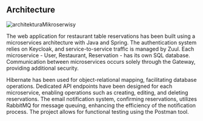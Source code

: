 ## Architecture

![architekturaMikroserwisy](https://github.com/KubaSzczekulski/RestaurantReservationMicroservices/assets/72909122/598f8741-747d-48d6-824f-ad08a585dece)



The web application for restaurant table reservations has been built using a microservices architecture with Java and Spring. The authentication system relies on Keycloak, and service-to-service traffic is managed by Zuul. Each microservice - User, Restaurant, Reservation - has its own SQL database. Communication between microservices occurs solely through the Gateway, providing additional security.

Hibernate has been used for object-relational mapping, facilitating database operations. Dedicated API endpoints have been designed for each microservice, enabling operations such as creating, editing, and deleting reservations. The email notification system, confirming reservations, utilizes RabbitMQ for message queuing, enhancing the efficiency of the notification process. The project allows for functional testing using the Postman tool.
